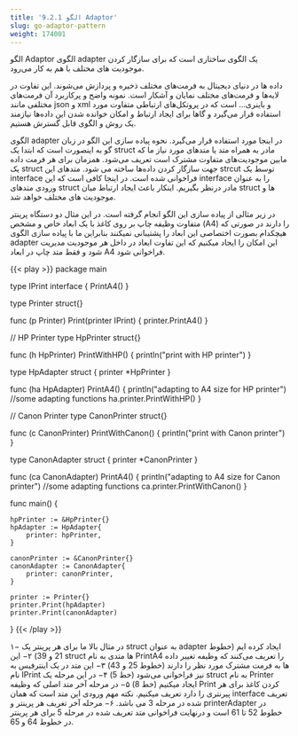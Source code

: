 ```yaml
---
title: '9.2.1 الگو Adaptor'
slug: go-adaptor-pattern
weight: 174001
---
```


الگو Adaptor
الگوی adapter یک الگوی ساختاری است که برای سازگار کردن موجودیت های مختلف با هم به کار می‌رود.

داده ها در دنیای دیجیتال به فرمت‌های مختلف ذخیره و پردازش می‌شوند. این تفاوت در لایه‌ها و فرمت‌های مختلف نمایان و آشکار است. نمونه واضح و پرکاربرد آن فرمت‌های مختلفی مانند json و xml و باینری... است که در پروتکل‌های ارتباطی متفاوت مورد استفاده قرار می‌گیرد و گاها برای ایجاد ارتباط و امکان خوانده شدن این داده‌ها نیازمند یک روش و الگوی قابل گسترش هستیم.

الگوی adapter در اینجا مورد استفاده قرار می‌گیرد. نحوه پیاده سازی این الگو در زبان گو به اینصورت است که ابتدا یک struct مادر به همراه متد یا متدهای مورد نیاز ما که مابین موجودیت‌های متفاوت مشترک است تعریف می‌شود. همزمان برای هر فرمت داده یک struct جهت سازگار کردن داده‌ها ساخته می شود. متدهای این strcut توسط یک interface فراخوانی شده است. در اینجا کافی است که این interface را به عنوان ورودی متدهای struct مادر درنظر بگیریم. اینکار باعث ایجاد ارتباط میان struct ها و موجودیت های مختلف خواهد شد.

در زیر مثالی از پیاده سازی این الگو انجام گرفته است. در این مثال دو دستگاه پرینتر متفاوت وظیفه چاپ بر روی کاغذ با یک ابعاد خاص و مشخص (A4) را دارند در صورتی که هیچکدام بصورت اختصاصی این ابعاد را پشتیبانی نمیکنند بنابراین ما با پیاده سازی الگوی adapter این امکان را ایجاد میکنیم که این تفاوت ابعاد در داخل هر موجودیت مدیریت شود و فقط متد چاپ در ابعاد A4 فراخوانی شود.

{{< play >}}
package main

type IPrint interface {
	PrintA4()
}

type Printer struct{}

func (p Printer) Print(printer IPrint) {
	printer.PrintA4()
}

// HP Printer
type HpPrinter struct{}

func (h HpPrinter) PrintWithHP() {
	println("print with HP printer")
}

type HpAdapter struct {
	printer *HpPrinter
}

func (ha HpAdapter) PrintA4() {
	println("adapting to A4 size for HP printer")
	//some adapting functions
	ha.printer.PrintWithHP()
}

// Canon Printer
type CanonPrinter struct{}

func (c CanonPrinter) PrintWithCanon() {
	println("print with Canon printer")
}

type CanonAdapter struct {
	printer *CanonPrinter
}

func (ca CanonAdapter) PrintA4() {
	println("adapting to A4 size for Canon printer")
	//some adapting functions
	ca.printer.PrintWithCanon()
}

func main() {

	hpPrinter := &HpPrinter{}
	hpAdapter := HpAdapter{
		printer: hpPrinter,
	}

	canonPrinter := &CanonPrinter{}
	canonAdapter := CanonAdapter{
		printer: canonPrinter,
	}

	printer := Printer{}
	printer.Print(hpAdapter)
	printer.Print(canonAdapter)
}
{{< /play >}}

۱− در مثال بالا ما برای هر پرینتر یک struct به عنوان adapter ایجاد کرده ایم (خطوط 21 و 39)
۲− این struct ها متدی به نام PrintA4 را تعریف می‌کنند‌ که وظیفه تغییر داده ها به فرمت مشترک مورد نظر را دارند (خطوط 25 و 43)
۳− این متد در یک اینترفیس به نام IPrint نیز فراخوانی می‌شود (خط 5)
۴− در این مرحله یک struct به نام Printer ایجاد میکنیم (خط 8)
۵− در مرحله آخر متد اصلی که وظیفه Print کردن کاغذ برای هر پیرنتری را دارد تعریف میکنیم. نکته مهم ورودی این متد است که همان interface تعریف شده در مرحله 3 می باشد.
۶− مرحله آخر تغریف هر پرینتر و printerAdapter در خطوط 52 تا 61 است و درنهایت فراخوانی متد تعریف شده در مرحله 5 برای هر پرینتر در خطوط 64 و 65.